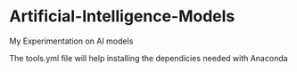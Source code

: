 # Artificial-Intelligence-Models
My Experimentation on AI models

The tools.yml file will help installing the dependicies needed with Anaconda
